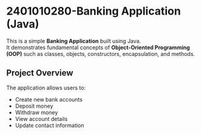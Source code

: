 # 2401010280-Banking Application (Java)

This is a simple **Banking Application** built using Java.  
It demonstrates fundamental concepts of **Object-Oriented Programming (OOP)** such as classes, objects, constructors, encapsulation, and methods.

## Project Overview
The application allows users to:
- Create new bank accounts  
- Deposit money  
- Withdraw money  
- View account details  
- Update contact information  


